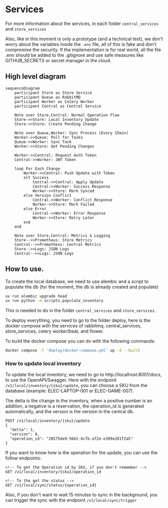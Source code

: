 # Services
For more information about the services, in each folder `central_services` and `store_services`

Also, like in this moment is only a prototype (and a technical test), we don't worry about the variables inside the `.env` file,
all of this is fake and don't compromise the security. If the implementation is for real world, all the file .env should be added to the
.gitignore and use safe measures like GITHUB_SECRETS or secret manager in the cloud.

## High level diagram
```mermaid
sequenceDiagram
    participant Store as Store Service
    participant Queue as RabbitMQ
    participant Worker as Celery Worker
    participant Central as Central Service
    
    Note over Store,Central: Normal Operation Flow
    Store->>Store: Local Inventory Update
    Store->>Store: Create Pending Change
    
    Note over Queue,Worker: Sync Process (Every 15min)
    Worker->>Queue: Poll for Tasks
    Queue->>Worker: Sync Task
    Worker->>Store: Get Pending Changes
    
    Worker->>Central: Request Auth Token
    Central->>Worker: JWT Token
    
    loop For Each Change
        Worker->>Central: Push Update with Token
        alt Success
            Central->>Central: Apply Update
            Central->>Worker: Success Response
            Worker->>Store: Mark Synced
        else Version Conflict
            Central->>Worker: Conflict Response
            Worker->>Store: Mark Failed
        else Error
            Central->>Worker: Error Response
            Worker->>Store: Retry Later
        end
    end
    
    Note over Store,Central: Metrics & Logging
    Store-->>Prometheus: Store Metrics
    Central-->>Prometheus: Central Metrics
    Store-->>Logs: JSON Logs
    Central-->>Logs: JSON Logs
```

## How to use.

To create the local database, we need to use alembic and a script to populate the db (for the moment, the db is already created and populate)

```sh
uv run alembic upgrade head
uv run python -m scripts.populate_inventory
```

This is needed to do in the folder `central_services` and `store_services`.

To deploy everything, you need to go to the folder deploy, here is the docker compose with the services of rabbitmq, central_services, store_services, celery worker/beat, and flower.

To build the docker compose you can do with the following commands:

```sh
docker compose -f 'deploy/docker-compose.yml' up -d --build 
```

### How to update local inventory

To update the local inventory, we need to go to http://localhost:8001/docs, to use the OpenAPI/Swagger. Here with the endpoint `/v1/local/inventory/{sku}/update`, you can choose a SKU from the database (example: ELEC-LAPTOP-001 or ELEC-GAME-007).

The delta is the change in the inventory, when a positive number is an addition, a negative is a reservation, the operation_id is generated automatically, and the version is the version in the central db.

```http
POST /v1/local/inventory/{sku}/update
{
  "delta": 1,
  "version": 0,
  "operation_id": "28575de9-5662-4cfb-af2e-e309e281f2a5"
}

```

If you want to know how is the operation for the update, you can use the follow endpoints:

```http
<!-- To get the Operation id by SKU, if you don't remember -->
GET /v1/local/inventory/{sku}/operation_id

<!-- To the get the status -->
GET /v1/local/sync/status/{operation_id}
```


Also, if you don't want to wait 15 minutes to sync in the background, you can trigger the sync with the endpoint `/v1/local/sync/trigger`

